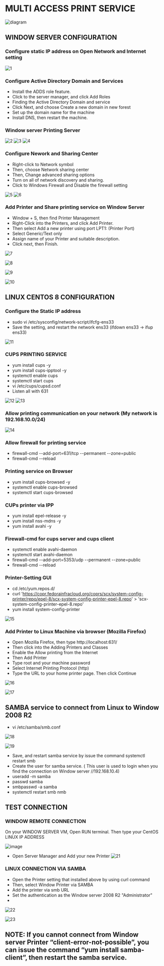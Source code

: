 # MULTI ACCESS PRINT SERVICE

![diagram](https://user-images.githubusercontent.com/71564211/139777533-48539059-b0fc-4085-aa20-994847287538.PNG)

## WINDOW SERVER CONFIGURATION 

### Configure static IP address on Open Network and Internet setting
![1](https://user-images.githubusercontent.com/71564211/139777764-b7508744-5b68-4446-acab-750fdb6e54ef.PNG)


### Configure Active Directory Domain and Services
* Install the ADDS role feature.
* Click to the server manager, and click Add Roles
* Finding the Active Directory Domain and service
* Click Next, and choose Create a new domain in new forest
* Set up the domain name for the machine 
* Install DNS, then restart the machine.

### Window server Printing Server
![2](https://user-images.githubusercontent.com/71564211/139777985-23d40e3c-46dd-4cfd-a298-ef46466d06f6.PNG)
![3](https://user-images.githubusercontent.com/71564211/139777990-71987713-3e9b-47fb-b595-3d999eb34824.PNG)
![4](https://user-images.githubusercontent.com/71564211/139777993-ce5933dc-6391-4f86-a62f-d06728af7f94.PNG)

### Configure Nework and Sharing Center
* Right-click to Network symbol 
*	Then, choose Network sharing center
* Then, Change advanced sharing options
*	Turn on all of network discovery and sharing.
* Click to Windows Firewall and Disable the firewall setting

![5](https://user-images.githubusercontent.com/71564211/139778176-29d45a0b-898c-4198-81f8-7a4a64b89f7e.PNG)
![6](https://user-images.githubusercontent.com/71564211/139778180-9525ab13-b4c9-4b6d-9ad1-87e2483eda74.PNG)

### Add Printer and Share printing service on Window Server
*	Window + S, then find Printer Management
*	Right-Click into the Printers, and click Add Printer.
*	Then select Add a new printer using port LPT1: (Printer Port)
*	Select Generic/Text only
*	Assign name of your Printer and suitable description.
*	Click next, then Finish.

![7](https://user-images.githubusercontent.com/71564211/139778376-6142621b-12a5-40c2-80d4-ca7761a3bb4e.PNG)

![8](https://user-images.githubusercontent.com/71564211/139778398-6a181e56-b6ee-4498-9896-a496172dd5c8.PNG)

![9](https://user-images.githubusercontent.com/71564211/139778406-c6262ac8-656d-48ff-8793-9e3587c358e6.PNG)

![10](https://user-images.githubusercontent.com/71564211/139778416-fc712055-116d-4a2c-bb6d-e175df8d223f.PNG)

## LINUX CENTOS 8 CONFIGURATION 

### Configure the Static IP address
* sudo vi /etc/sysconfig/network-script/ifcfg-ens33
* Save the setting, and restart the network ens33 (ifdown ens33 -> ifup ens33)

![11](https://user-images.githubusercontent.com/71564211/139778523-c77bb1f2-44a9-421a-b140-487a7580a9c8.PNG)

### CUPS PRINTING SERVICE
*	yum install cups -y
*	yum install cups-ipptool -y
*	systemctl enable cups
*	systemctl start cups
*	vi /etc/cups/cupsd.conf
*	Listen all with 631

![12](https://user-images.githubusercontent.com/71564211/139778618-cb67583d-413e-4a18-87c0-236e92f1eba1.PNG)
![13](https://user-images.githubusercontent.com/71564211/139778625-a0a8b98f-1e6f-437f-8b87-411f797dabf6.PNG)

### Allow printing communication on your network (My network is 192.168.10.0/24)
![14](https://user-images.githubusercontent.com/71564211/139778631-1e19bf7d-e4b4-4b88-8561-2f59b5cdff0b.PNG)

### Allow firewall for printing service 
* firewall-cmd --add-port=631/tcp --permanent --zone=public
* firewall-cmd  --reload

### Printing service on Browser 
* yum install cups-browsed -y
* systemctl enable cups-browsed 
* systemctl start cups-browsed

### CUPs printer via IPP 
* yum install epel-release -y
* yum install nss-mdns -y
* yum install avahi -y

### Firewall-cmd for cups server and cups client
* systemctl enable avahi-daemon
* systemctl start avahi-daemon
* firewall-cmd --add-port=5353/udp --permanent --zone=public
* firewall-cmd  --reload

### Printer-Setting GUI
* cd /etc/yum.repos.d/
*	curl 'https://copr.fedorainfracloud.org/coprs/scx/system-config-printer/repo/epel-8/scx-system-config-printer-epel-8.repo' > 'scx-system-config-printer-epel-8.repo'
*	yum install system-config-printer

![15](https://user-images.githubusercontent.com/71564211/139778855-41165874-3f39-481c-be81-bebf5a9e8059.PNG)

### Add Printer to Linux Machine via browser (Mozilla Firefox)
*	Open Mozilla Firefox, then type http://localhost:631/
*	Then click into the Adding Printers and Classes
*	Enable the Allow printing from the Internet
*	Then Add Printer
*	Type root and your machine password
*	Select Internet Printing Protocol (http)
*	Type the URL to your home printer page. Then click Continue

![16](https://user-images.githubusercontent.com/71564211/139778948-677269b3-7103-4ac0-8171-e2a66fdf03be.PNG)

![17](https://user-images.githubusercontent.com/71564211/139779057-e0444032-530c-4fb1-b891-3475c3e957a6.PNG)

## SAMBA service to connect from Linux to Window 2008 R2
* vi /etc/samba/smb.conf

![18](https://user-images.githubusercontent.com/71564211/139779172-0306d7b3-c633-4372-914e-4c0d2b39f1d2.PNG)

![19](https://user-images.githubusercontent.com/71564211/139779184-4e2ed8e3-ecac-4e61-8d25-89a41c76f82e.PNG)


*	Save, and restart samba service by issue the command systemctl restart smb
*	Create the user for samba service. ( This user is used to login when you find the connection on Window server //192.168.10.4)
*	useradd -m samba
*	passwd samba
*	smbpasswd -a samba
*	systemctl restart smb nmb

## TEST CONNECTION 
### WINDOW REMOTE CONNECTION

On your WINDOW SERVER VM, Open RUN terminal. Then type your CentOS LINUX IP ADDRESS
 
![image](https://user-images.githubusercontent.com/71564211/139779315-2a5757f4-29a3-4faa-b786-eb38e48bc2cf.png)

* Open Server Manager and Add your new Printer 
![21](https://user-images.githubusercontent.com/71564211/139779439-08e39b8a-d246-4dac-9d10-42dbc9517e26.PNG)

### LINUX CONNECTION VIA SAMBA
*	Open the Printer setting that installed above by using curl command
*	Then, select Window Printer via SAMBA
*	Add the printer via smb URL
*	Set the authentication as the Window server 2008 R2 "Administrator"
*	
![22](https://user-images.githubusercontent.com/71564211/139779698-7319f4e9-f722-442d-b635-2b6fb2406a00.PNG)

![23](https://user-images.githubusercontent.com/71564211/139779709-0d101b4a-139e-4252-aea5-dfc71026bb15.PNG)

## NOTE: If you cannot connect from Window server Printer “client-error-not-possible”, you can issue the command “yum install samba-client”, then restart the samba service.

